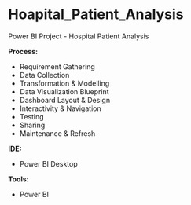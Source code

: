 # Hoapital_Patient_Analysis

Power BI Project - Hospital Patient Analysis

**Process:**
- Requirement Gathering
- Data Collection
- Transformation & Modelling
- Data Visualization Blueprint
- Dashboard Layout & Design
- Interactivity & Navigation
- Testing
- Sharing
- Maintenance & Refresh

**IDE:**
- Power BI Desktop

**Tools:**
- Power BI

